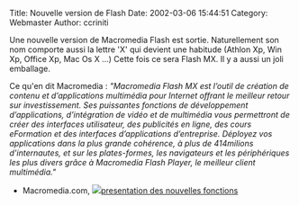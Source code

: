 Title: Nouvelle version de Flash
Date: 2002-03-06 15:44:51
Category: Webmaster
Author: ccriniti

Une nouvelle version de Macromedia Flash est sortie.
Naturellement son nom comporte aussi la lettre 'X' qui devient une habitude (Athlon Xp, Win Xp, Office Xp, Mac Os X ...) Cette fois ce sera Flash MX. Il y a aussi un joli emballage.

Ce qu'en dit Macromedia : <I>"Macromedia Flash MX est l’outil de création de contenu et d’applications multimédia pour Internet offrant le meilleur retour sur investissement. Ses puissantes fonctions de développement d’applications, d’intégration de vidéo et de multimédia vous permettront de créer des interfaces utilisateur, des publicités en ligne, des cours eFormation et des interfaces d’applications d’entreprise. Déployez vos applications dans la plus grande cohérence, à plus de 414milions d'internautes, et sur les plates-formes, les navigateurs et les périphériques les plus divers grâce à Macromedia Flash Player, le meilleur client multimédia."</I>

- Macromedia.com, <IMG src="/-images/lien.png"><a href="http://www.macromedia.com/fr/software/flash/productinfo/features/" target="_macromediaflash">presentation des nouvelles fonctions</a>